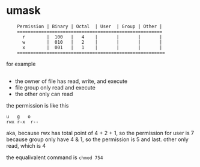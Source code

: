 # umask

```
    Permission | Binary | Octal  | User  | Group | Other |
    ======================================================
      r        |  100   |   4    |       |       |       |
      w        |  010   |   2    |       |       |       |
      x        |  001   |   1    |       |       |       |
    =======================================================
```

for example
##
- the owner of file has read, write, and execute
- file group only read and execute
- the other only can read

the permission is like this
```
u   g   o
rwx r-x  r--
```


aka, because rwx has total point of 4 + 2 + 1, so the permission for user is 7
because group only have 4 & 1, so the permission is 5
and last. other only read, which is 4

the equalivalent command is `chmod 754`